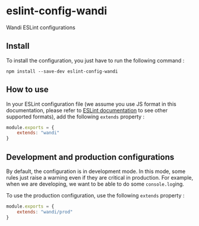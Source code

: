 # eslint-config-wandi

Wandi ESLint configurations

## Install

To install the configuration, you just have to run the following command :

```
npm install --save-dev eslint-config-wandi
```

## How to use

In your ESLint configuration file (we assume you use JS format in this
documentation, please refer to
[ESLint documentation](http://eslint.org/docs/user-guide/configuring#configuration-file-formats)
to see other supported formats), add the following `extends` property :

```js
module.exports = {
    extends: "wandi"
}
```

## Development and production configurations

By default, the configuration is in development mode. In this mode, some rules
just raise a warning even if they are critical in production. For example, when
we are developing, we want to be able to do some `console.log`ing.

To use the production configuration, use the following `extends` property :

```js
module.exports = {
    extends: "wandi/prod"
}
```
